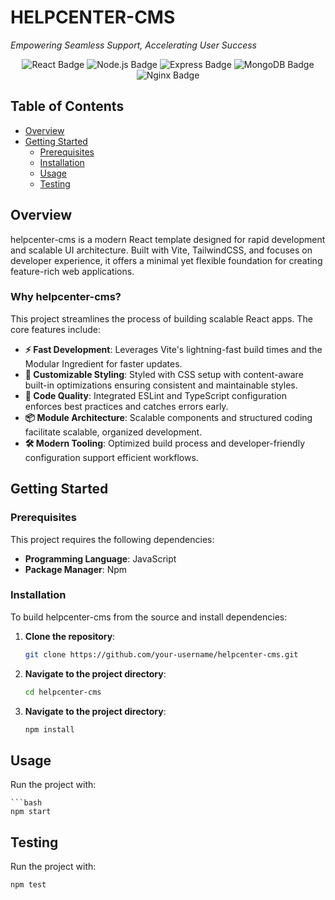 # HELPCENTER-CMS

*Empowering Seamless Support, Accelerating User Success*

<p align="center">
  <img src="https://img.shields.io/badge/React-61DAFB?style=flat&logo=react&logoColor=black" alt="React Badge">
  <img src="https://img.shields.io/badge/Node.js-339933?style=flat&logo=node.js&logoColor=white" alt="Node.js Badge">
  <img src="https://img.shields.io/badge/Express-000000?style=flat&logo=express&logoColor=white" alt="Express Badge">
  <img src="https://img.shields.io/badge/MongoDB-47A248?style=flat&logo=mongodb&logoColor=white" alt="MongoDB Badge">
  <img src="https://img.shields.io/badge/Nginx-009639?style=flat&logo=nginx&logoColor=white" alt="Nginx Badge">
</p>

## Table of Contents

- [Overview](#overview)
- [Getting Started](#getting-started)
  - [Prerequisites](#prerequisites)
  - [Installation](#installation)
  - [Usage](#usage)
  - [Testing](#testing)

## Overview

helpcenter-cms is a modern React template designed for rapid development and scalable UI architecture. Built with Vite, TailwindCSS, and focuses on developer experience, it offers a minimal yet flexible foundation for creating feature-rich web applications.

### Why helpcenter-cms?

This project streamlines the process of building scalable React apps. The core features include:

- **⚡ Fast Development**: Leverages Vite's lightning-fast build times and the Modular Ingredient for faster updates.
- **🎨 Customizable Styling**: Styled with CSS setup with content-aware built-in optimizations ensuring consistent and maintainable styles.
- **🔧 Code Quality**: Integrated ESLint and TypeScript configuration enforces best practices and catches errors early.
- **📦 Module Architecture**: Scalable components and structured coding facilitate scalable, organized development.
- **🛠️ Modern Tooling**: Optimized build process and developer-friendly configuration support efficient workflows.

## Getting Started

### Prerequisites

This project requires the following dependencies:

- **Programming Language**: JavaScript
- **Package Manager**: Npm

### Installation

To build helpcenter-cms from the source and install dependencies:

1. **Clone the repository**:
   ```bash
   git clone https://github.com/your-username/helpcenter-cms.git

2. **Navigate to the project directory**:
    ```bash
    cd helpcenter-cms
    
3. **Navigate to the project directory**:
    ```bash
   npm install


## Usage

Run the project with:


    ```bash
    npm start


## Testing

Run the project with:



```bash
npm test
